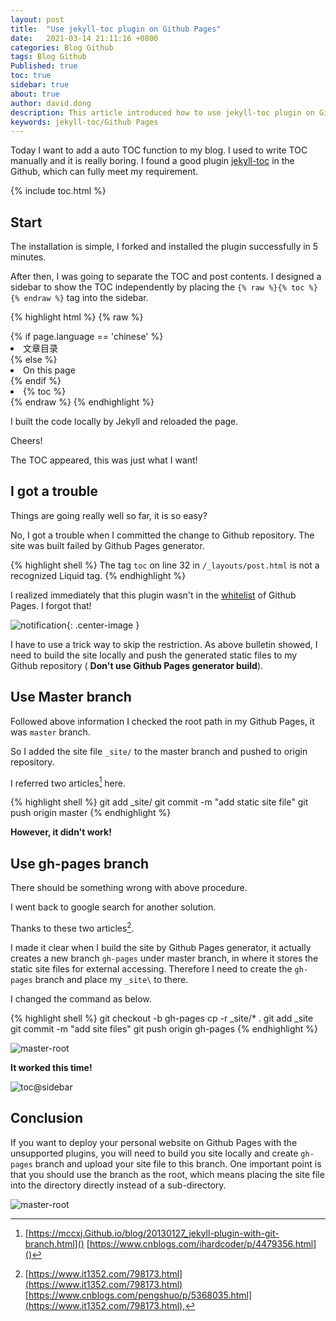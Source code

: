 ```yaml
---
layout: post
title:  "Use jekyll-toc plugin on Github Pages"
date:   2021-03-14 21:11:16 +0800
categories: Blog Github
tags: Blog Github
Published: true
toc: true
sidebar: true
about: true
author: david.dong
description: This article introduced how to use jekyll-toc plugin on Github Pages.
keywords: jekyll-toc/Github Pages
---
```

Today I want to add a auto TOC function to my blog. I used to write TOC manually and it is really boring. I found a good plugin [jekyll-toc](https://Github.com/toshimaru/jekyll-toc) in the Github, which can fully meet my requirement. 

{% include toc.html %}

## Start

The installation is simple, I forked and installed the plugin successfully in 5 minutes. 

After then, I was going to separate the TOC and post contents. I designed a sidebar to show the TOC independently by placing the `{% raw %}{% toc %}{% endraw %}` tag into the sidebar.

{% highlight html %}
{% raw %}
<!-- put sidebar! -->
<div class="post-index-container">
	{% if page.language == 'chinese' %}
		<li class = "post-index">文章目录</li>
	{% else %}
		<li class = "post-index">On this page</li>
	{% endif %}
		<li>{% toc %}</li>
</div>
{% endraw %}
{% endhighlight %}


I built the code locally by Jekyll and reloaded the page. 

Cheers! 

The TOC appeared, this was just what I want!

## I got a trouble

Things are going really well so far, it is so easy?

No, I got a trouble when I committed the change to Github repository. The site was built failed by Github Pages generator. 

{% highlight shell %}
The tag `toc` on line 32 in `/_layouts/post.html` is not a recognized Liquid tag.
{% endhighlight %}

I realized immediately that this plugin wasn't in the [whitelist](https://pages.Github.com/versions/) of Github Pages. I forgot that!

![notification]({{site.baseurl}}/assets/image/blog-jekyll-toc-01.PNG){: .center-image }

I have to use a trick way to skip the restriction. As above bulletin showed, I need to build the site locally and push the generated static files to my Github repository ( **Don't use Github Pages generator build**).

## Use Master branch

Followed above information I checked the root path in my Github Pages, it was `master` branch. 

So I added the site file `_site/` to the master branch and pushed to origin repository. 

I referred two articles[^1] here.

[^1]:[https://mccxj.Github.io/blog/20130127_jekyll-plugin-with-git-branch.html]() [https://www.cnblogs.com/ihardcoder/p/4479356.html]()

{% highlight shell %}
git add _site/
git commit -m "add static site file"
git push origin master
{% endhighlight %}

**However, it didn't work!** 

## Use gh-pages branch

There should be something wrong with above procedure.

I went back to google search for another solution. 

Thanks to these two articles[^2]. 

[^2]:[https://www.it1352.com/798173.html](https://www.it1352.com/798173.html) [https://www.cnblogs.com/pengshuo/p/5368035.html](https://www.it1352.com/798173.html), 

I made it clear when I build the site by Github Pages generator, it actually creates a new branch `gh-pages` under master branch, in where it stores the static site files for external accessing. Therefore I need to create the `gh-pages` branch and place my `_site\` to there.

I changed the command as below.

{% highlight shell %}
git checkout -b gh-pages
cp -r _site/* .
git add _site
git commit -m "add site files"
git push origin gh-pages
{% endhighlight %}

![master-root]({{site.baseurl}}/assets/image/blog-jekyll-toc-02.PNG)

**It worked this time!** 

![toc@sidebar]({{site.baseurl}}/assets/image/blog-jekyll-toc-04.PNG)

## Conclusion

If you want to deploy your personal website on Github Pages with the unsupported plugins, you will need to build you site locally and create `gh-pages` branch and upload your site file to this branch. One important point is that you should use the branch as the root, which means placing the site file into the directory directly instead of a sub-directory.

![master-root]({{site.baseurl}}/assets/image/blog-jekyll-toc-03.PNG)
